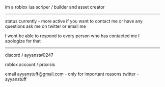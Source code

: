 
im a roblox lua scriper / builder and asset creator

---------------------------------------------------------------------

 status currently - more active
 if you want to contact me or have any questions ask me on twitter or email me

 I wont be able to respond to every person who has contacted me I apologize for that

---------------------------------------------------------------------

discord / ayyanst#0247

roblox account / proxisis

email ayyanstuff@gmail.com - only for important reasons
twitter - ayyanstuff







